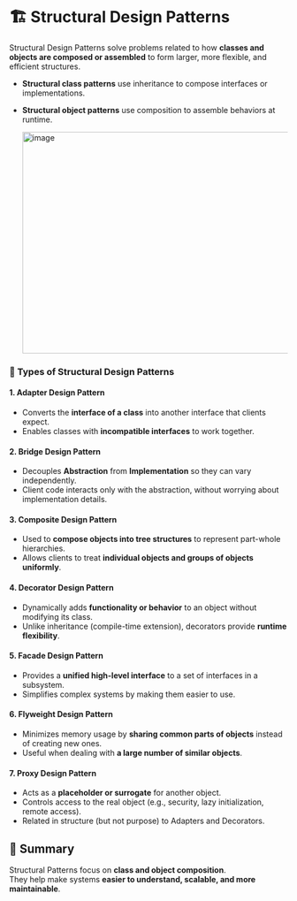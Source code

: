 
# 🏗️ Structural Design Patterns

Structural Design Patterns solve problems related to how **classes and objects are composed or assembled** to form larger, more flexible, and efficient structures.  
- **Structural class patterns** use inheritance to compose interfaces or implementations.  
- **Structural object patterns** use composition to assemble behaviors at runtime.

  <img width="801" height="401" alt="image" src="https://github.com/user-attachments/assets/619359ed-86d3-4395-b381-51e1d156007a" />



### 🔑 Types of Structural Design Patterns

#### 1. Adapter Design Pattern  
- Converts the **interface of a class** into another interface that clients expect.  
- Enables classes with **incompatible interfaces** to work together.  

#### 2. Bridge Design Pattern  
- Decouples **Abstraction** from **Implementation** so they can vary independently.  
- Client code interacts only with the abstraction, without worrying about implementation details.  

#### 3. Composite Design Pattern  
- Used to **compose objects into tree structures** to represent part-whole hierarchies.  
- Allows clients to treat **individual objects and groups of objects uniformly**.  

#### 4. Decorator Design Pattern  
- Dynamically adds **functionality or behavior** to an object without modifying its class.  
- Unlike inheritance (compile-time extension), decorators provide **runtime flexibility**.  

#### 5. Facade Design Pattern  
- Provides a **unified high-level interface** to a set of interfaces in a subsystem.  
- Simplifies complex systems by making them easier to use.  

#### 6. Flyweight Design Pattern  
- Minimizes memory usage by **sharing common parts of objects** instead of creating new ones.  
- Useful when dealing with **a large number of similar objects**.  

#### 7. Proxy Design Pattern  
- Acts as a **placeholder or surrogate** for another object.  
- Controls access to the real object (e.g., security, lazy initialization, remote access).  
- Related in structure (but not purpose) to Adapters and Decorators.  


## 📘 Summary
Structural Patterns focus on **class and object composition**.  
They help make systems **easier to understand, scalable, and more maintainable**.  

